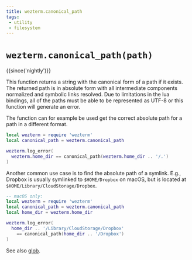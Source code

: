 ```yaml
---
title: wezterm.canonical_path
tags:
 - utility
 - filesystem
---
```

# `wezterm.canonical_path(path)`

{{since('nightly')}}

This function returns a string with the canonical form of a path if it exists.
The returned path is in absolute form with all intermediate components normalized
and symbolic links resolved.
Due to limitations in the lua bindings, all of the paths
must be able to be represented as UTF-8 or this function will generate an
error.

The function can for example be used get the correct absolute path for a path
in a different format.
```lua
local wezterm = require 'wezterm'
local canonical_path = wezterm.canonical_path

wezterm.log_error(
  wezterm.home_dir == canonical_path(wezterm.home_dir .. '/.')
)
```

Another common use case is to find the absolute path of a symlink. E.g., Dropbox is usually
symlinked to `$HOME/Dropbox` on macOS, but is located at `$HOME/Library/CloudStorage/Dropbox`.
```lua
-- macOS only:
local wezterm = require 'wezterm'
local canonical_path = wezterm.canonical_path
local home_dir = wezterm.home_dir

wezterm.log_error(
  home_dir .. '/Library/CloudStorage/Dropbox'
    == canonical_path(home_dir .. '/Dropbox')
)
```

See also [glob](glob.md).
